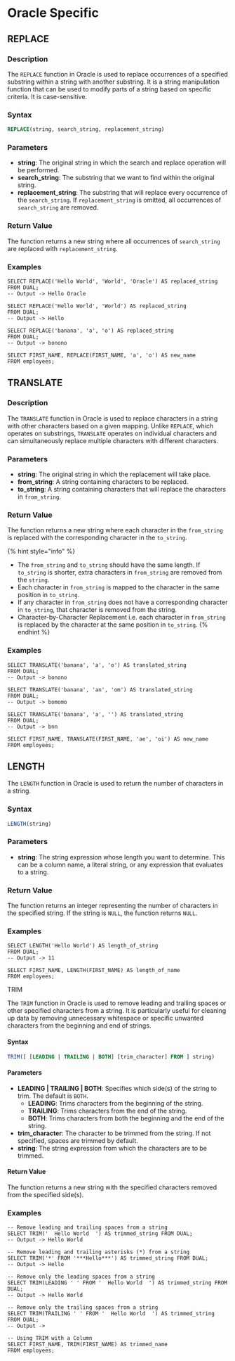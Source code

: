 # Oracle Specific

## REPLACE

### Description

The `REPLACE` function in Oracle is used to replace occurrences of a specified substring within a string with another substring. It is a string manipulation function that can be used to modify parts of a string based on specific criteria. It is case-sensitive.

### Syntax

```sql
REPLACE(string, search_string, replacement_string)
```

### Parameters

* **string**: The original string in which the search and replace operation will be performed.
* **search\_string**: The substring that we want to find within the original string.
* **replacement\_string**: The substring that will replace every occurrence of the `search_string`. If `replacement_string` is omitted, all occurrences of `search_string` are removed.

### Return Value

The function returns a new string where all occurrences of `search_string` are replaced with `replacement_string`.

### Examples

```
SELECT REPLACE('Hello World', 'World', 'Oracle') AS replaced_string
FROM DUAL;
-- Output -> Hello Oracle

SELECT REPLACE('Hello World', 'World') AS replaced_string
FROM DUAL;
-- Output -> Hello

SELECT REPLACE('banana', 'a', 'o') AS replaced_string
FROM DUAL;
-- Output -> bonono

SELECT FIRST_NAME, REPLACE(FIRST_NAME, 'a', 'o') AS new_name
FROM employees;
```

## TRANSLATE

### Description

The `TRANSLATE` function in Oracle is used to replace characters in a string with other characters based on a given mapping. Unlike `REPLACE`, which operates on substrings, `TRANSLATE` operates on individual characters and can simultaneously replace multiple characters with different characters.

### Parameters

* **string**: The original string in which the replacement will take place.
* **from\_string**: A string containing characters to be replaced.
* **to\_string**: A string containing characters that will replace the characters in `from_string`.

### Return Value

The function returns a new string where each character in the `from_string` is replaced with the corresponding character in the `to_string`.

{% hint style="info" %}
* The `from_string` and `to_string` should have the same length. If `to_string` is shorter, extra characters in `from_string` are removed from the `string`.
* Each character in `from_string` is mapped to the character in the same position in `to_string`.
* If any character in `from_string` does not have a corresponding character in `to_string`, that character is removed from the string.
* Character-by-Character Replacement i.e. each character in `from_string` is replaced by the character at the same position in `to_string`.
{% endhint %}

### Examples

```
SELECT TRANSLATE('banana', 'a', 'o') AS translated_string
FROM DUAL;
-- Output -> bonono

SELECT TRANSLATE('banana', 'an', 'om') AS translated_string
FROM DUAL;
-- Output -> bomomo

SELECT TRANSLATE('banana', 'a', '') AS translated_string
FROM DUAL;
-- Output -> bnn

SELECT FIRST_NAME, TRANSLATE(FIRST_NAME, 'ae', 'oi') AS new_name
FROM employees;
```

## LENGTH

The `LENGTH` function in Oracle is used to return the number of characters in a string.

### Syntax

```sql
LENGTH(string)
```

### Parameters

* **string**: The string expression whose length you want to determine. This can be a column name, a literal string, or any expression that evaluates to a string.

### Return Value

The function returns an integer representing the number of characters in the specified string. If the string is `NULL`, the function returns `NULL`.

### Examples

```
SELECT LENGTH('Hello World') AS length_of_string
FROM DUAL;
-- Output -> 11

SELECT FIRST_NAME, LENGTH(FIRST_NAME) AS length_of_name
FROM employees;
```

TRIM

The `TRIM` function in Oracle is used to remove leading and trailing spaces or other specified characters from a string. It is particularly useful for cleaning up data by removing unnecessary whitespace or specific unwanted characters from the beginning and end of strings.

#### Syntax

```sql
TRIM([ [LEADING | TRAILING | BOTH] [trim_character] FROM ] string)
```

#### Parameters

* **LEADING | TRAILING | BOTH**: Specifies which side(s) of the string to trim. The default is `BOTH`.
  * **LEADING**: Trims characters from the beginning of the string.
  * **TRAILING**: Trims characters from the end of the string.
  * **BOTH**: Trims characters from both the beginning and the end of the string.
* **trim\_character**: The character to be trimmed from the string. If not specified, spaces are trimmed by default.
* **string**: The string expression from which the characters are to be trimmed.

#### Return Value

The function returns a new string with the specified characters removed from the specified side(s).

### Examples

```
-- Remove leading and trailing spaces from a string
SELECT TRIM('  Hello World  ') AS trimmed_string FROM DUAL;
-- Output -> Hello World

-- Remove leading and trailing asterisks (*) from a string
SELECT TRIM('*' FROM '***Hello***') AS trimmed_string FROM DUAL;
-- Output -> Hello

-- Remove only the leading spaces from a string
SELECT TRIM(LEADING ' ' FROM '  Hello World  ') AS trimmed_string FROM DUAL;
-- Output -> Hello World 

-- Remove only the trailing spaces from a string
SELECT TRIM(TRAILING ' ' FROM '  Hello World  ') AS trimmed_string FROM DUAL;
-- Output ->

-- Using TRIM with a Column
SELECT FIRST_NAME, TRIM(FIRST_NAME) AS trimmed_name
FROM employees;
```





